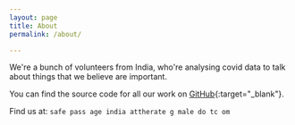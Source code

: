 ```yaml
---
layout: page
title: About
permalink: /about/

---
```


We're a bunch of volunteers from India, who're analysing covid data to talk about things that we believe are important.

You can find the source code for all our work on [GitHub][vics-gh]{:target="_blank"}.

Find us at: `safe pass age india attherate g male do tc om`

[vics-gh]: https://github.com/vics-core/stats
